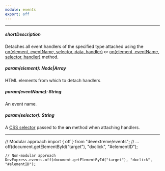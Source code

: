 ```yaml
---
module: events
export: off
---
```

---
##### shortDescription
Detaches all event handlers of the specified type attached using the [on(element, eventName, selector, data, handler)](/api-reference/50%20Common/utils/events/3%20Methods/on(element_eventName_selector_data_handler).md '/Documentation/ApiReference/Common/utils/events/Methods/#onelement_eventName_selector_data_handler') or [on(element, eventName, selector, handler)](/api-reference/50%20Common/utils/events/3%20Methods/on(element_eventName_selector_handler).md '/Documentation/ApiReference/Common/utils/events/Methods/#onelement_eventName_selector_handler') method.

##### param(element): Node|Array<Node>
HTML elements from which to detach handlers.

##### param(eventName): String
An event name.

##### param(selector): String
A [CSS selector](https://www.w3schools.com/cssref/css_selectors.asp) passed to the **on** method when attaching handlers.

---
// Modular approach
    import { off } from "devextreme/events";
    // ...
    off(document.getElementById("target"), "dxclick", "#elementID");

    // Non-modular approach
    DevExpress.events.off(document.getElementById("target"), "dxclick", "#elementID");